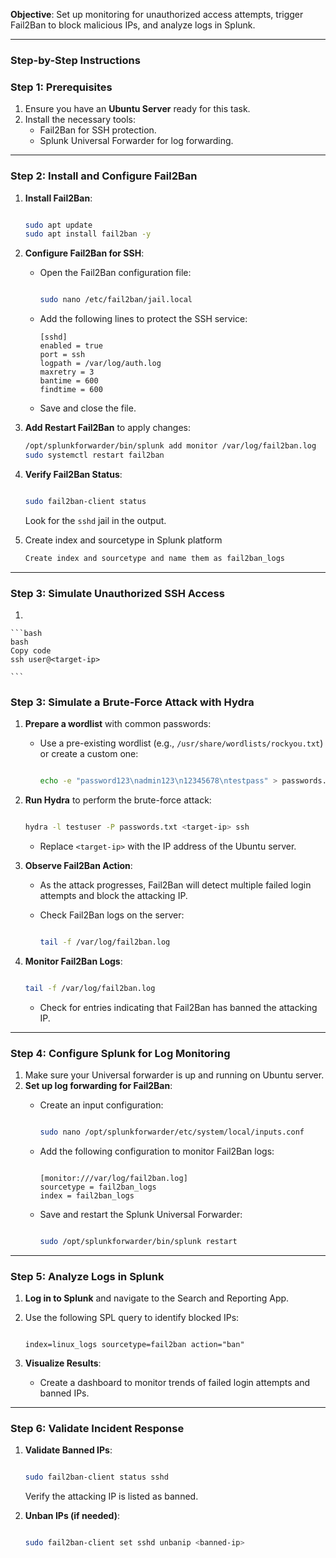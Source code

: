 **Objective**: Set up monitoring for unauthorized access attempts, trigger Fail2Ban to block malicious IPs, and analyze logs in Splunk.

---

### **Step-by-Step Instructions**

### **Step 1: Prerequisites**

1. Ensure you have an **Ubuntu Server** ready for this task.
2. Install the necessary tools:
    - Fail2Ban for SSH protection.
    - Splunk Universal Forwarder for log forwarding.

---

### **Step 2: Install and Configure Fail2Ban**

1. **Install Fail2Ban**:
    
    ```bash
    
    sudo apt update
    sudo apt install fail2ban -y
    
    ```
    
2. **Configure Fail2Ban for SSH**:
    - Open the Fail2Ban configuration file:
        
        ```bash
        
        sudo nano /etc/fail2ban/jail.local
        
        ```
        
    - Add the following lines to protect the SSH service:
        
        ```
        [sshd]
        enabled = true
        port = ssh
        logpath = /var/log/auth.log
        maxretry = 3
        bantime = 600
        findtime = 600
        
        ```
        
    - Save and close the file.
3. **Add Restart Fail2Ban** to apply changes:
    
    ```bash
    /opt/splunkforwarder/bin/splunk add monitor /var/log/fail2ban.log
    sudo systemctl restart fail2ban
    
    ```
    
4. **Verify Fail2Ban Status**:
    
    ```bash
    
    sudo fail2ban-client status
    
    ```
    
    Look for the `sshd` jail in the output.
    
5. Create index and sourcetype in Splunk platform
    
    ```css
    Create index and sourcetype and name them as fail2ban_logs
    ```
    

---

### **Step 3: Simulate Unauthorized SSH Access**

1. 
    
    ```bash
    bash
    Copy code
    ssh user@<target-ip>
    
    ```
    

### **Step 3: Simulate a Brute-Force Attack with Hydra**

1. **Prepare a wordlist** with common passwords:
    - Use a pre-existing wordlist (e.g., `/usr/share/wordlists/rockyou.txt`) or create a custom one:
        
        ```bash
        
        echo -e "password123\nadmin123\n12345678\ntestpass" > passwords.txt
        
        ```
        
2. **Run Hydra** to perform the brute-force attack:
    
    ```bash
    
    hydra -l testuser -P passwords.txt <target-ip> ssh
    
    ```
    
    - Replace `<target-ip>` with the IP address of the Ubuntu server.
3. **Observe Fail2Ban Action**:
    - As the attack progresses, Fail2Ban will detect multiple failed login attempts and block the attacking IP.
    - Check Fail2Ban logs on the server:
        
        ```bash
        
        tail -f /var/log/fail2ban.log
        
        ```
        
4. **Monitor Fail2Ban Logs**:
    
    ```bash
    
    tail -f /var/log/fail2ban.log
    
    ```
    
    - Check for entries indicating that Fail2Ban has banned the attacking IP.

---

### **Step 4: Configure Splunk for Log Monitoring**

1. Make sure your Universal forwarder is up and running on Ubuntu server.
2. **Set up log forwarding for Fail2Ban**:
    - Create an input configuration:
        
        ```bash
        
        sudo nano /opt/splunkforwarder/etc/system/local/inputs.conf
        
        ```
        
    - Add the following configuration to monitor Fail2Ban logs:
        
        ```
        
        [monitor:///var/log/fail2ban.log]
        sourcetype = fail2ban_logs
        index = fail2ban_logs
        
        ```
        
    - Save and restart the Splunk Universal Forwarder:
        
        ```bash
        
        sudo /opt/splunkforwarder/bin/splunk restart
        
        ```
        

---

### **Step 5: Analyze Logs in Splunk**

1. **Log in to Splunk** and navigate to the Search and Reporting App.
2. Use the following SPL query to identify blocked IPs:
    
    ```
    
    index=linux_logs sourcetype=fail2ban action="ban"
    
    ```
    
3. **Visualize Results**:
    - Create a dashboard to monitor trends of failed login attempts and banned IPs.

---

### **Step 6: Validate Incident Response**

1. **Validate Banned IPs**:
    
    ```bash
    
    sudo fail2ban-client status sshd
    
    ```
    
    Verify the attacking IP is listed as banned.
    
2. **Unban IPs (if needed)**:
    
    ```bash
    
    sudo fail2ban-client set sshd unbanip <banned-ip>
    
    ```
    
